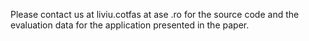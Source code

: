 Please contact us at liviu.cotfas at ase .ro for the source code and the evaluation data for the application presented in the paper.
